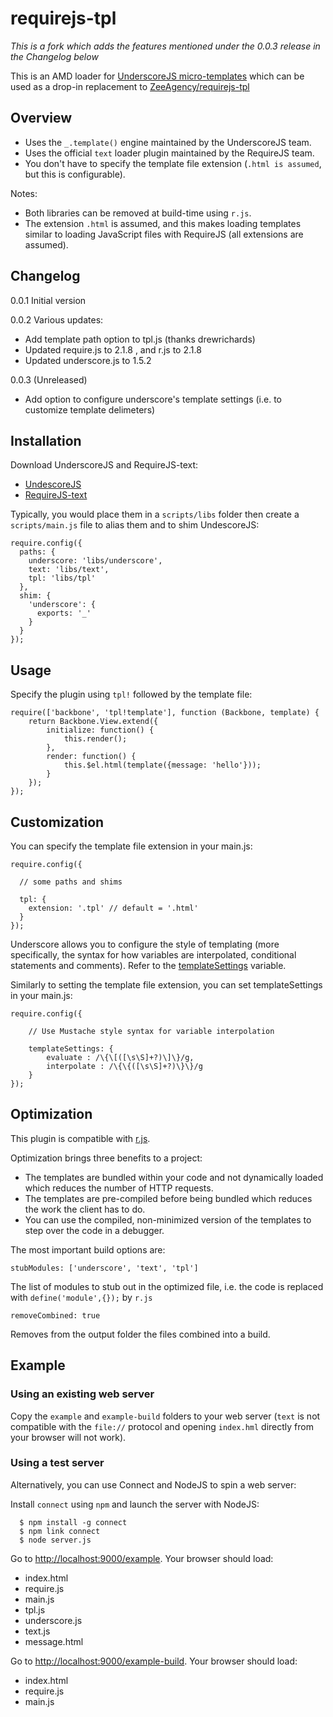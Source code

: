 requirejs-tpl
=============

*This is a fork which adds the features mentioned under the 0.0.3 release in the Changelog below*

This is an AMD loader for [UnderscoreJS micro-templates](http://underscorejs.org/#template) which can be used as a drop-in replacement to [ZeeAgency/requirejs-tpl](http://github.com/ZeeAgency/requirejs-tpl)

## Overview

- Uses the ``_.template()`` engine maintained by the UnderscoreJS team.
- Uses the official ``text`` loader plugin maintained by the RequireJS team.
- You don't have to specify the template file extension (``.html is assumed``, but this is configurable).

Notes:

- Both libraries can be removed at build-time using ``r.js``.
- The extension ``.html`` is assumed, and this makes loading templates similar to loading JavaScript files with RequireJS (all extensions are assumed).

## Changelog

0.0.1 Initial version

0.0.2 Various updates:
- Add template path option to tpl.js (thanks drewrichards)
- Updated require.js to 2.1.8 , and r.js to 2.1.8
- Updated underscore.js to 1.5.2

0.0.3 (Unreleased)
- Add option to configure underscore's template settings (i.e. to customize template delimeters)

## Installation

Download UnderscoreJS and RequireJS-text:

- [UndescoreJS](http://underscorejs.org)
- [RequireJS-text](http://requirejs.org/docs/download.html#text)

Typically, you would place them in a ``scripts/libs`` folder then create a ``scripts/main.js`` file to alias them and to shim UndescoreJS:

```
require.config({
  paths: {
    underscore: 'libs/underscore',
    text: 'libs/text',
    tpl: 'libs/tpl'
  },
  shim: {
    'underscore': {
      exports: '_'
    }
  }
});
```
## Usage

Specify the plugin using ``tpl!`` followed by the template file:

```
require(['backbone', 'tpl!template'], function (Backbone, template) {
    return Backbone.View.extend({
        initialize: function() {
            this.render();
        },
        render: function() {
            this.$el.html(template({message: 'hello'}));
        }
    });
});
```
## Customization

You can specify the template file extension in your main.js:

```
require.config({

  // some paths and shims

  tpl: {
    extension: '.tpl' // default = '.html'
  }
});
```

Underscore allows you to configure the style of templating (more specifically,
the syntax for how variables are interpolated, conditional statements and
comments).  Refer to the [templateSettings](http://underscorejs.org/#template) variable.

Similarly to setting the template file extension, you can set
templateSettings in your main.js:

```
require.config({

    // Use Mustache style syntax for variable interpolation

    templateSettings: {
        evaluate : /\{\[([\s\S]+?)\]\}/g,
        interpolate : /\{\{([\s\S]+?)\}\}/g
    }
});
```

## Optimization

This plugin is compatible with [r.js](http://requirejs.org/docs/optimization.html).

Optimization brings three benefits to a project:

- The templates are bundled within your code and not dynamically loaded which reduces the number of HTTP requests.
- The templates are pre-compiled before being bundled which reduces the work the client has to do.
- You can use the compiled, non-minimized version of the templates to step over the code in a debugger.

The most important build options are:

```stubModules: ['underscore', 'text', 'tpl']```

The list of modules to stub out in the optimized file, i.e. the code is replaced with ``define('module',{});`` by ``r.js``

```removeCombined: true```

Removes from the output folder the files combined into a build.

## Example

### Using an existing web server

Copy the ``example`` and ``example-build`` folders to your web server (``text`` is not compatible with the ``file://`` protocol and opening ``index.hml`` directly from your browser will not work).

### Using a test server

Alternatively, you can use Connect and NodeJS to spin a web server:

Install ``connect`` using ``npm`` and launch the server with NodeJS:

```
  $ npm install -g connect
  $ npm link connect
  $ node server.js
```

Go to [http://localhost:9000/example](http://localhost:9000/example). Your browser should load:

- index.html
- require.js
- main.js
- tpl.js
- underscore.js
- text.js
- message.html

Go to [http://localhost:9000/example-build](http://localhost:9000/example-build). Your browser should load:

- index.html
- require.js
- main.js







